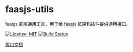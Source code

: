# faasjs-utils

faasjs 底层通用工具，用于给 faasjs 框架和插件提供通用接口。

[![License: MIT](https://img.shields.io/badge/License-MIT-yellow.svg)](https://opensource.org/licenses/MIT)
[![Build Status](https://travis-ci.com/faasjs/utils.svg?branch=master)](https://travis-ci.com/faasjs/utils)

[接口文档](https://github.com/faasjs/utils/blob/master/API.md)